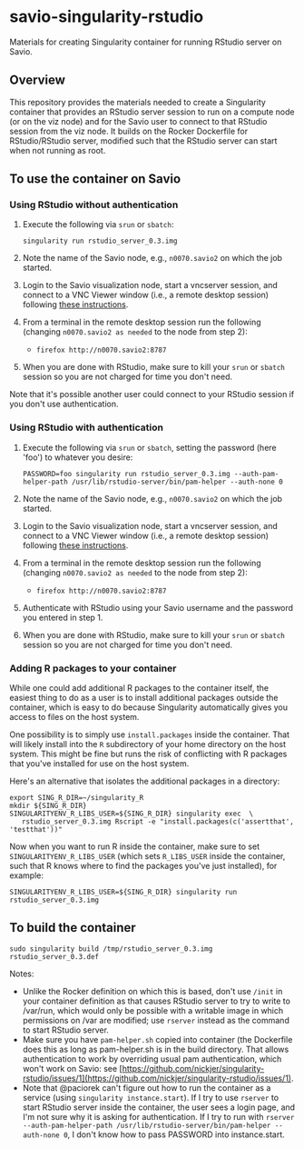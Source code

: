 # savio-singularity-rstudio
Materials for creating Singularity container for running RStudio server on Savio.

## Overview

This repository provides the materials needed to create a Singularity container that provides an RStudio server session to run on a compute node (or on the viz node) and for the Savio user to connect to that RStudio session from the viz node. It builds on the Rocker Dockerfile for RStudio/RStudio server, modified such that the RStudio server can start when not running as root.

## To use the container on Savio

### Using RStudio without authentication

  1) Execute the following via `srun` or `sbatch`:
  
     ```singularity run rstudio_server_0.3.img```
  2) Note the name of the Savio node, e.g., `n0070.savio2` on which the job started.
  3) Login to the Savio visualization node, start a vncserver session, and connect to a VNC Viewer window (i.e., a remote desktop session) following [these instructions](https://research-it.berkeley.edu/services/high-performance-computing/using-brc-visualization-node-realvnc).
  4) From a terminal in the remote desktop session run the following (changing `n0070.savio2 as needed` to the node from step 2):
     - `firefox http://n0070.savio2:8787`
  5) When you are done with RStudio, make sure to kill your `srun` or `sbatch` session so you are not charged for time you don't need.
 
Note that it's possible another user could connect to your RStudio session if you don't use authentication. 

### Using RStudio with authentication

  1) Execute the following via `srun` or `sbatch`, setting the password (here 'foo') to whatever you desire:
  
     ```PASSWORD=foo singularity run rstudio_server_0.3.img --auth-pam-helper-path /usr/lib/rstudio-server/bin/pam-helper --auth-none 0```
  2) Note the name of the Savio node, e.g., `n0070.savio2` on which the job started.
  3) Login to the Savio visualization node, start a vncserver session, and connect to a VNC Viewer window (i.e., a remote desktop session) following [these instructions](https://research-it.berkeley.edu/services/high-performance-computing/using-brc-visualization-node-realvnc).
  4) From a terminal in the remote desktop session run the following (changing `n0070.savio2 as needed` to the node from step 2):
     - `firefox http://n0070.savio2:8787`
  5) Authenticate with RStudio using your Savio username and the password you entered in step 1.
  6) When you are done with RStudio, make sure to kill your `srun` or `sbatch` session so you are not charged for time you don't need.

### Adding R packages to your container

While one could add additional R packages to the container itself, the easiest thing to do as a user is to install additional packages outside the container, which is easy to do because Singularity automatically gives you access to files on the host system.

One possibility is to simply use `install.packages` inside the container. That will likely install into the `R` subdirectory of your home directory on the host system. This might be fine but runs the risk of conflicting with R packages that you've installed for use on the host system.

Here's an alternative that isolates the additional packages in a directory:

```
export SING_R_DIR=~/singularity_R
mkdir ${SING_R_DIR}
SINGULARITYENV_R_LIBS_USER=${SING_R_DIR} singularity exec  \
   rstudio_server_0.3.img Rscript -e "install.packages(c('assertthat', 'testthat'))"
```

Now when you want to run R inside the container, make sure to set `SINGULARITYENV_R_LIBS_USER` (which sets `R_LIBS_USER` inside the container, such that R knows where to find the packages you've just installed), for example:

```
SINGULARITYENV_R_LIBS_USER=${SING_R_DIR} singularity run rstudio_server_0.3.img
```

## To build the container

```
sudo singularity build /tmp/rstudio_server_0.3.img rstudio_server_0.3.def
```

Notes:

 - Unlike the Rocker definition on which this is based, don't use `/init` in your container definition as that causes RStudio server to try to write to /var/run, which would only be possible with a writable image in which permissions on /var are modified; use `rserver` instead as the command to start RStudio server.
 - Make sure you have `pam-helper.sh` copied into container (the Dockerfile does this as long as pam-helper.sh is in the build directory. That allows authentication to work by overriding usual pam authentication, which won't work on Savio: see [https://github.com/nickjer/singularity-rstudio/issues/1](https://github.com/nickjer/singularity-rstudio/issues/1).
 - Note that @paciorek can't figure out how to run the container as a service (using `singularity instance.start`). If I try to use `rserver` to start RStudio server inside the container, the user sees a login page, and I'm not sure why it is asking for authentication. If I try to run with ```rserver --auth-pam-helper-path /usr/lib/rstudio-server/bin/pam-helper --auth-none 0```, I don't know how to pass PASSWORD into instance.start.

